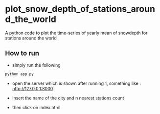 # plot_snow_depth_of_stations_around_the_world
A python code to plot the time-series of yearly mean of snowdepth for stations around the world 

## How to run

- simply run the following
```python 
python app.py
```
- open the server which is shown after running 1, something like : http://127.0.0.1:8000

- insert the name of the city and n nearest stations count 

- then click on index.html 




